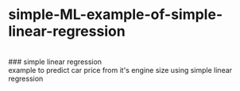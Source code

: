 # simple-ML-example-of-simple-linear-regression
<br>
### simple linear regression
<br>
example to predict car price from it's engine size using simple linear regression
